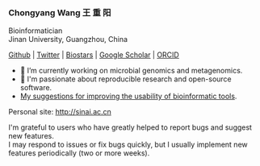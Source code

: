 ### Chongyang Wang 王 重 阳

Bioinformatician<br/>
Jinan University, Guangzhou, China

[Github](https://github.com/ScienceAdvances) | [Twitter](https://twitter.com/ScienceAdvances) | [Biostars](https://www.biostars.org/u/4664/) | [Google Scholar](https://scholar.google.com/citations?hl=en&user=wHF3Lm8AAAAJ) | [ORCID](http://orcid.org/0000-0002-8099-8258)

- :microscope: I’m currently working on microbial genomics and metagenomics.
- :telescope: I'm passionate about reproducible research and open-source software.
- [My suggestions for improving the usability of bioinformatic tools](https://github.com/shenwei356/perfect-bioinformatic-tools).

Personal site: http://sinai.ac.cn
 
I'm grateful to users who have greatly helped to report bugs and suggest new features.<br/>
I may respond to issues or fix bugs quickly, but I usually implement new features periodically (two or more weeks).
